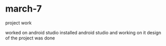 # march-7
project work

   worked on android studio
   installed android studio and working on it
   design of the project was done
